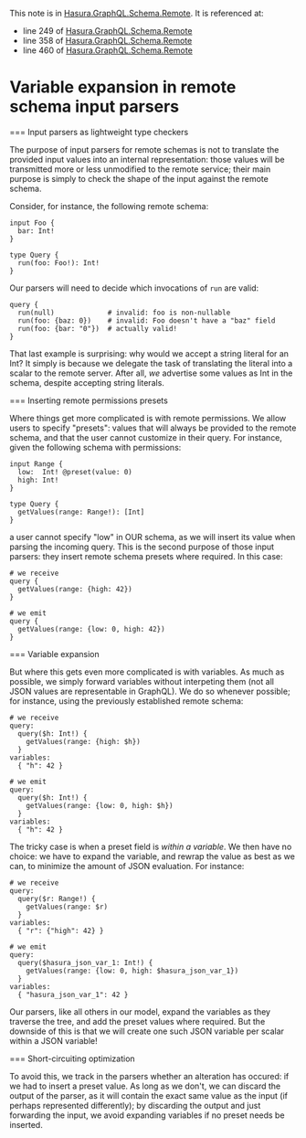 This note is in [Hasura.GraphQL.Schema.Remote](https://github.com/hasura/graphql-engine/blob/master/server/src-lib/Hasura/GraphQL/Schema/Remote.hs#L130).
It is referenced at:
  - line 249 of [Hasura.GraphQL.Schema.Remote](https://github.com/hasura/graphql-engine/blob/master/server/src-lib/Hasura/GraphQL/Schema/Remote.hs#L249)
  - line 358 of [Hasura.GraphQL.Schema.Remote](https://github.com/hasura/graphql-engine/blob/master/server/src-lib/Hasura/GraphQL/Schema/Remote.hs#L358)
  - line 460 of [Hasura.GraphQL.Schema.Remote](https://github.com/hasura/graphql-engine/blob/master/server/src-lib/Hasura/GraphQL/Schema/Remote.hs#L460)

# Variable expansion in remote schema input parsers

=== Input parsers as lightweight type checkers

The purpose of input parsers for remote schemas is not to translate the provided input values into
an internal representation: those values will be transmitted more or less unmodified to the remote
service; their main purpose is simply to check the shape of the input against the remote schema.

Consider, for instance, the following remote schema:

    input Foo {
      bar: Int!
    }

    type Query {
      run(foo: Foo!): Int!
    }

Our parsers will need to decide which invocations of `run` are valid:

    query {
      run(null)             # invalid: foo is non-nullable
      run(foo: {baz: 0})    # invalid: Foo doesn't have a "baz" field
      run(foo: {bar: "0"})  # actually valid!
    }

That last example is surprising: why would we accept a string literal for an Int? It simply is
because we delegate the task of translating the literal into a scalar to the remote server. After
all, *we* advertise some values as Int in the schema, despite accepting string literals.

=== Inserting remote permissions presets

Where things get more complicated is with remote permissions. We allow users to specify "presets":
values that will always be provided to the remote schema, and that the user cannot customize in
their query. For instance, given the following schema with permissions:

    input Range {
      low:  Int! @preset(value: 0)
      high: Int!
    }

    type Query {
      getValues(range: Range!): [Int]
    }

a user cannot specify "low" in OUR schema, as we will insert its value when parsing the incoming
query. This is the second purpose of those input parsers: they insert remote schema presets where
required. In this case:

    # we receive
    query {
      getValues(range: {high: 42})
    }

    # we emit
    query {
      getValues(range: {low: 0, high: 42})
    }

=== Variable expansion

But where this gets even more complicated is with variables. As much as possible, we simply forward
variables without interpeting them (not all JSON values are representable in GraphQL). We do so
whenever possible; for instance, using the previously established remote schema:

    # we receive
    query:
      query($h: Int!) {
        getValues(range: {high: $h})
      }
    variables:
      { "h": 42 }

    # we emit
    query:
      query($h: Int!) {
        getValues(range: {low: 0, high: $h})
      }
    variables:
      { "h": 42 }

The tricky case is when a preset field is *within a variable*. We then have no choice: we have to
expand the variable, and rewrap the value as best as we can, to minimize the amount of JSON
evaluation. For instance:

    # we receive
    query:
      query($r: Range!) {
        getValues(range: $r)
      }
    variables:
      { "r": {"high": 42} }

    # we emit
    query:
      query($hasura_json_var_1: Int!) {
        getValues(range: {low: 0, high: $hasura_json_var_1})
      }
    variables:
      { "hasura_json_var_1": 42 }

Our parsers, like all others in our model, expand the variables as they traverse the tree, and add
the preset values where required. But the downside of this is that we will create one such JSON
variable per scalar within a JSON variable!

=== Short-circuiting optimization

To avoid this, we track in the parsers whether an alteration has occured: if we had to insert a
preset value. As long as we don't, we can discard the output of the parser, as it will contain the
exact same value as the input (if perhaps represented differently); by discarding the output and
just forwarding the input, we avoid expanding variables if no preset needs be inserted.

